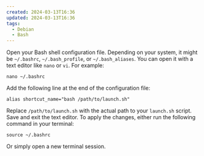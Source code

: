 ```yaml
---
created: 2024-03-13T16:36
updated: 2024-03-13T16:36
tags:
  - Debian
  - Bash
---
```

Open your Bash shell configuration file. Depending on your system, it might be `~/.bashrc`, `~/.bash_profile`, or `~/.bash_aliases`. You can open it with a text editor like `nano` or `vi`. For example:

```shell
nano ~/.bashrc
```

Add the following line at the end of the configuration file:

```shell
alias shortcut_name="bash /path/to/launch.sh"
```

Replace `/path/to/launch.sh` with the actual path to your `launch.sh` script.
Save and exit the text editor.
To apply the changes, either run the following command in your terminal:

```shell
source ~/.bashrc
```

Or simply open a new terminal session.
